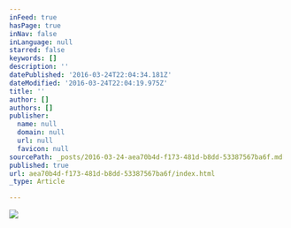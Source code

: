 ```yaml
---
inFeed: true
hasPage: true
inNav: false
inLanguage: null
starred: false
keywords: []
description: ''
datePublished: '2016-03-24T22:04:34.181Z'
dateModified: '2016-03-24T22:04:19.975Z'
title: ''
author: []
authors: []
publisher:
  name: null
  domain: null
  url: null
  favicon: null
sourcePath: _posts/2016-03-24-aea70b4d-f173-481d-b8dd-53387567ba6f.md
published: true
url: aea70b4d-f173-481d-b8dd-53387567ba6f/index.html
_type: Article

---
```

![](https://the-grid-user-content.s3-us-west-2.amazonaws.com/498eb534-e3d7-4ac6-83bf-947c16bc79cc.jpg)